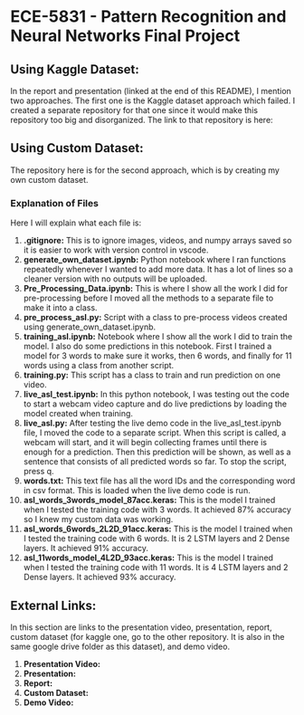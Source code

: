 # ECE-5831 - Pattern Recognition and Neural Networks Final Project
## Using Kaggle Dataset:
In the report and presentation (linked at the end of this README), I mention two approaches. The first one is the Kaggle dataset approach which failed. I created a separate repository for that one since it would make this repository too big and disorganized. The link to that repository is here:

## Using Custom Dataset:
The repository here is for the second approach, which is by creating my own custom dataset.

### Explanation of Files
Here I will explain what each file is:
1. __.gitignore:__ This is to ignore images, videos, and numpy arrays saved so it is easier to work with version control in vscode.
2. __generate_own_dataset.ipynb:__ Python notebook where I ran functions repeatedly whenever I wanted to add more data. It has a lot of lines so a cleaner version with no outputs will be uploaded.
3. __Pre_Processing_Data.ipynb:__ This is where I show all the work I did for pre-processing before I moved all the methods to a separate file to make it into a class.
4. __pre_process_asl.py:__ Script with a class to pre-process videos created using generate_own_dataset.ipynb.
5. __training_asl.ipynb:__ Notebook where I show all the work I did to train the model. I also do some predictions in this notebook. First I trained a model for 3 words to make sure it works, then 6 words, and finally for 11 words using a class from another script.
6. __training.py:__ This script has a class to train and run prediction on one video.
7. __live_asl_test.ipynb:__ In this python notebook, I was testing out the code to start a webcam video capture and do live predictions by loading the model created when training.
8. __live_asl.py:__ After testing the live demo code in the live_asl_test.ipynb file, I moved the code to a separate script. When this script is called, a webcam will start, and it will begin collecting frames until there is enough for a prediction. Then this prediction will be shown, as well as a sentence that consists of all predicted words so far. To stop the script, press q.
9. __words.txt:__ This text file has all the word IDs and the corresponding word in csv format. This is loaded when the live demo code is run.
10. __asl_words_3words_model_87acc.keras:__ This is the model I trained when I tested the training code with 3 words. It achieved 87% accuracy so I knew my custom data was working.
11. __asl_words_6words_2L2D_91acc.keras:__ This is the model I trained when I tested the training code with 6 words. It is 2 LSTM layers and 2 Dense layers. It achieved 91% accuracy.
12. __asl_11words_model_4L2D_93acc.keras:__ This is the model I trained when I tested the training code with 11 words. It is 4 LSTM layers and 2 Dense layers. It achieved 93% accuracy.

## External Links:
In this section are links to the presentation video, presentation, report, custom dataset (for kaggle one, go to the other repository. It is also in the same google drive folder as this dataset), and demo video.
1. __Presentation Video:__
2. __Presentation:__
3. __Report:__
4. __Custom Dataset:__
5. __Demo Video:__